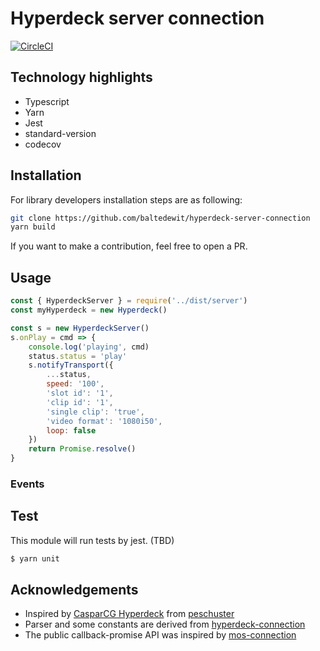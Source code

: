 
# Hyperdeck server connection

[![CircleCI](https://circleci.com/gh/baltedewit/hyperdeck-server-connection.svg?style=svg)](https://circleci.com/gh/baltedewit/hyperdeck-server-connection)

## Technology highlights
- Typescript
- Yarn
- Jest
- standard-version
- codecov

## Installation

<!-- For usage by library consumers installation is as easy as:
```sh
yarn add hyperdeck-server-connection
``` -->

For library developers installation steps are as following:
```sh
git clone https://github.com/baltedewit/hyperdeck-server-connection
yarn build
```

If you want to make a contribution, feel free to open a PR.

## Usage

```javascript
const { HyperdeckServer } = require('../dist/server')
const myHyperdeck = new Hyperdeck()

const s = new HyperdeckServer()
s.onPlay = cmd => {
    console.log('playing', cmd)
    status.status = 'play'
    s.notifyTransport({
        ...status,
        speed: '100',
        'slot id': '1',
        'clip id': '1',
        'single clip': 'true',
        'video format': '1080i50',
        loop: false
    })
    return Promise.resolve()
}
```

### Events


## Test

This module will run tests by jest. (TBD)
```sh
$ yarn unit
```
## Acknowledgements

* Inspired by [CasparCG Hyperdeck](https://github.com/peschuster/casparcg-hyperdeck) from [peschuster](https://github.com/peschuster)
* Parser and some constants are derived from [hyperdeck-connection](https://github.com/nrkno/tv-automation-hyperdeck-connection)
* The public callback-promise API was inspired by [mos-connection](https://github.com/nrkno/tv-automation-mos-connection)
